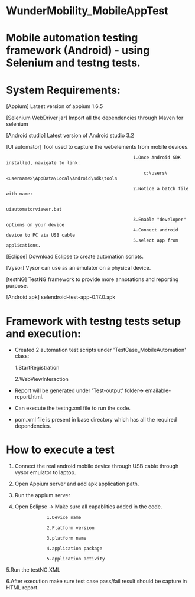 # WunderMobility_MobileAppTest

# Mobile automation testing framework (Android) - using Selenium and testng tests.

# System Requirements:

 [Appium]                                   Latest version of appium 1.6.5
 
 [Selenium WebDriver jar]                   Import all the dependencies through Maven for selenium
 
 [Android studio]                            Latest version of Android studio 3.2
 
 [UI automator]                              Tool used to capture the webelements from mobile devices. 
 
                                                    1.Once Android SDK installed, navigate to link:
                                                    
                                                        c:\users\<username>\AppData\Local\Android\sdk\tools 

                                                    2.Notice a batch file with name:

                                                         uiautomatorviewer.bat
                      
                                                    3.Enable "developer" options on your device
                                                    4.Connect android device to PC via USB cable
                                                    5.select app from applications.
                      
 
 [Eclipse]                                 Download Eclipse to create automation scripts.
 
 [Vysor]                                   Vysor can use as an emulator on a physical device.
 
 [testNG]                                  TestNG framework to provide more annotations and reporting purpose.
 
 [Android apk]                             selendroid-test-app-0.17.0.apk




# Framework with testng tests setup and execution:

 - Created 2 automation test scripts under 'TestCase_MobileAutomation' class:
 
   1.StartRegistration
   
   2.WebViewInteraction

- Report will be generated under 'Test-output' folder-> emailable-report.html.

- Can execute the testng.xml file to run the code.

- pom.xml file is present in base directory which has all the required dependencies.

# How to execute a test 

1. Connect the  real android mobile device through USB cable through vysor emulator to laptop.

2. Open Appium server and add apk application path.

3. Run the appium server

4. Open Eclipse -> Make sure all capablities added in the code.

                   1.Device name
                   
                   2.Platform version
                   
                   3.platform name
                   
                   4.application package
                   
                   5.application activity
                   
 5.Run the testNG.XML
 
 6.After execution make sure test case pass/fail result should be capture in HTML report.
                   



